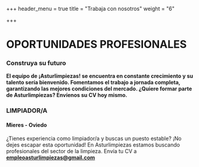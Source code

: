 +++
header_menu = true
title = "Trabaja con nosotros"
weight = "6"

+++
# OPORTUNIDADES PROFESIONALES

### Construya su futuro

**El equipo de ¡Asturlimpiezas! se encuentra en constante crecimiento y su talento sería bienvenido. Fomentamos el trabajo a jornada completa, garantizando las mejores condiciones del mercado. ¿Quiere formar parte de Asturlimpiezas? Envíenos su CV hoy mismo.**

### LIMPIADOR/A

#### Mieres - Oviedo

¿Tienes experiencia como limpiador/a y buscas un puesto estable? ¡No dejes escapar esta oportunidad! En Asturlimpiezas estamos buscando profesionales del sector de la limpieza. Envía tu CV a **empleoasturlimpiezas@gmail.com**